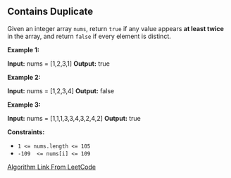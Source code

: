 
## Contains Duplicate


Given an integer array `nums`, return `true` if any value appears **at least twice** in the array, and return `false` if every element is distinct.

**Example 1:**

**Input:** nums = [1,2,3,1]
**Output:** true

**Example 2:**

**Input:** nums = [1,2,3,4]
**Output:** false

**Example 3:**

**Input:** nums = [1,1,1,3,3,4,3,2,4,2]
**Output:** true

**Constraints:**

-   `1 <= nums.length <= 105`
-   `-109  <= nums[i] <= 109`

[Algorithm Link From LeetCode](https://leetcode.com/explore/interview/card/top-interview-questions-easy/92/array/578/)